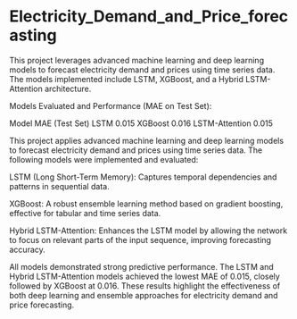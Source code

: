 # Electricity_Demand_and_Price_forecasting

This project leverages advanced machine learning and deep learning models to forecast electricity demand and prices using time series data. The models implemented include LSTM, XGBoost, and a Hybrid LSTM-Attention architecture.

Models Evaluated and Performance (MAE on Test Set):

Model	MAE (Test Set)
LSTM	0.015
XGBoost	0.016
LSTM-Attention	0.015


This project applies advanced machine learning and deep learning models to forecast electricity demand and prices using time series data. The following models were implemented and evaluated:

LSTM (Long Short-Term Memory): Captures temporal dependencies and patterns in sequential data.

XGBoost: A robust ensemble learning method based on gradient boosting, effective for tabular and time series data.

Hybrid LSTM-Attention: Enhances the LSTM model by allowing the network to focus on relevant parts of the input sequence, improving forecasting accuracy.

All models demonstrated strong predictive performance. The LSTM and Hybrid LSTM-Attention models achieved the lowest MAE of 0.015, closely followed by XGBoost at 0.016. These results highlight the effectiveness of both deep learning and ensemble approaches for electricity demand and price forecasting.


